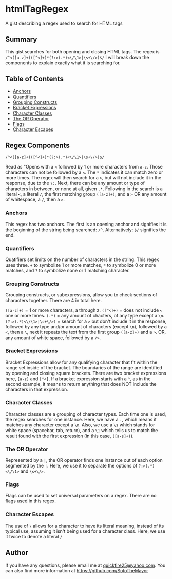 # htmlTagRegex

A gist describing a regex used to search for HTML tags

## Summary

This gist searches for both opening and closing HTML tags.  The regex is `/^<([a-z]+)([^<]+)*(?:>(.*)<\/\1>|\s+\/>)$/`  I will break down the components to explain exactly what it is searching for.

## Table of Contents

- [Anchors](#anchors)
- [Quantifiers](#quantifiers)
- [Grouping Constructs](#grouping-constructs)
- [Bracket Expressions](#bracket-expressions)
- [Character Classes](#character-classes)
- [The OR Operator](#the-or-operator)
- [Flags](#flags)
- [Character Escapes](#character-escapes)

## Regex Components
`/^<([a-z]+)([^<]+)*(?:>(.*)<\/\1>|\s+\/>)$/`

Read as "Opens with a `<` followed by 1 or more characters from `a-z`.  Those characters can not be followed by a `<`.  The `*` indicates it can match zero or more times.  The regex will then search for a `>`, but will not include it in the response, due to the `?:`. Next, there can be any amount or type of characters in between, or none at all, given `.*`.  Following in the search is a literal `<`, a literal `/`, the first matching group `([a-z]+)`, and a `>` OR any amount of whitespace, a `/`, then a `>`.

### Anchors
This regex has two anchors.  The first is an opening anchor and signifies it is the beginning of the string being searched: `/^`.  Alternatively: `$/` signifies the end.

### Quantifiers
Quatifiers set limits on the number of characters in the string.  This regex uses three.  `+` to symbolize 1 or more matches, `*` to symbolize 0 or more matches, and `?` to symbolize none or 1 matching character.

### Grouping Constructs
Grouping constructs, or subexpressions, allow you to check sections of characters together.  There are 4 in total here.

`([a-z]+)` = 1 or more characters, a through z.
`([^<]+)` = does not include `<` one or more times.
`(.*)` = any amount of chacters, of any type except a `\n`.
`(?:>(.*)<\/\1>|\s+\/>)` = search for a `>` but don't include it in the response, followed by any type and/or amount of characters (except `\n`), followed by a `<`, then a `\`, next it repeats the text from the first group `([a-z]+)` and a `>`.  OR, any amount of white space, followed by a `/>`.

### Bracket Expressions
Bracket Expressions allow for any qualifying character that fit within the range set inside of the bracket.  The boundaries of the range are identified by opening and closing square brackets.  There are two bracket expressions here, `[a-z]` and `[^<]`.  If a bracket expression starts with a `^`, as in the second example, it means to return anything that does NOT include the characters in that expression.

### Character Classes
Character classes are a grouping of character types.  Each time one is used, the regex searches for one instance.  Here, we have a `.`, which means it matches any character except a `\n`.  Also, we use a `\s` which stands for white space (spacebar, tab, return), and a `\1` which tells us to match the result found with the first expression (in this case, `([a-s]+)`).

### The OR Operator
Represented by a `|`, the OR operator finds one instance out of each option segmented by the `|`.  Here, we use it to separate the options of `?:>(.*)<\/\1>` and `\s+\/>`.

### Flags
Flags can be used to set universal parameters on a regex.  There are no flags used in this regex.

### Character Escapes
The use of `\` allows for a character to have its literal meaning, instead of its typical use, assuming it isn't being used for a character class.  Here, we use it twice to denote a literal `/`

## Author

If you have any questions, please email me at quickfire25@yahoo.com.
You can also find more information at https://github.com/SotoTheMayor
